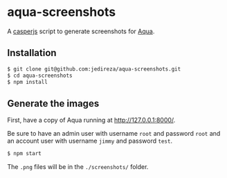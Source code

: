 # aqua-screenshots

A [casperjs](http://casperjs.org/) script to generate screenshots for
[Aqua](https://github.com/jedireza/aqua).


## Installation

```bash
$ git clone git@github.com:jedireza/aqua-screenshots.git
$ cd aqua-screenshots
$ npm install
```


## Generate the images

First, have a copy of Aqua running at http://127.0.0.1:8000/.

Be sure to have an admin user with username `root` and password `root` and
an account user with username `jimmy` and password `test`.

```bash
$ npm start
```

The `.png` files will be in the `./screenshots/` folder.
